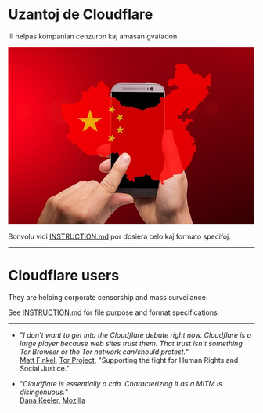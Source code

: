 # Uzantoj de Cloudflare

Ili helpas kompanian cenzuron kaj amasan gvatadon.

![](../image/chinaphone.jpg)

Bonvolu vidi [INSTRUCTION.md](../INSTRUCTION.md) por dosiera celo kaj formato specifoj.

-----

# Cloudflare users

They are helping corporate censorship and mass surveilance.

See [INSTRUCTION.md](../INSTRUCTION.md) for file purpose and format specifications.

-----

- "_I don't want to get into the Cloudflare debate right now. Cloudflare is a large player because web sites trust them. That trust isn't something Tor Browser or the Tor network can/should protest._"<br>
[Matt Finkel](https://twitter.com/mfinkel/status/1285568468331495424), [Tor Project](https://torproject.org), "Supporting the fight for Human Rights and Social Justice."

- "_Cloudflare is essentially a cdn. Characterizing it as a MITM is disingenuous._"<br>
[Dana Keeler](https://bugzilla.mozilla.org/user_profile?user_id=349244), [Mozilla](https://github.com/mozkeeler)